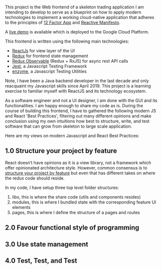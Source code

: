 This project is the Web frontend of a skeleton trading application I am intending to develop to serve as a blueprint on how to apply modern technologies to implement a working cloud-native application that adheres to the principles of <a href="https://12factor.net/">12 Factor App</a> and <a href="https://www.reactivemanifesto.org/">Reactive Manifesto</a>.

A <a href="http://tradedemo-ng.appspot.com" alt="tradedemo-ng">live demo</a> is available which is deployed to the Google Cloud Platform.

This frontend is written using the following main technologies:
<ul>
  <li><a href="https://reactjs.org" alt="reactjs">ReactJs</a> for view layer of the UI</li>
  <li><a href="https://redux.js.org" alt="redux">Redux</a> for frontend state management</li>
  <li><a href="https://redux-observable.js.org/" alt="redux">Redux Observable</a> (Redux + RxJS) for async rest API calls</li>
  <li><a href="https://jestjs.io/" alt="redux">Jest</a>, a Javascript Testing Framework</li>
  <li><a href="https://airbnb.io/enzyme/" alt="enzyme">enzyme</a>, a Javascript Testing Utilities</li>
</ul>

Note, I have been a Java backend developer in the last decade and only reacquaint my Javascript skills since April 2019. This project is a learning exercise to familiar myself with ReactJS and its technology ecosystem.

As a software engineer and not a UI designer, I am done with the GUI and its functionalities. I am happy enough to share my code as is. During the course of building this frontend, I have to gathered the following modern JS and React 'Best Practices', filtering out many different opinions and make conclusion using my own intuitions how best to structure, write, and test software that can grow from skeleton to large scale application.

Here are my views on modern Javascript and React Best Practices:

<h2>1.0 Structure your project by feature</h2>
React doesn’t have opinions as it is a view library, not a framework which offer opinionated architecture style.
However, common consensus is to <a href="https://reactjs.org/docs/faq-structure.html">structure your project by feature</a> but even that has different takes on where the redux code should reside.

In my code, I have setup three top level folder structures:

<ol>
  <li>libs, this is where the share code (utils and components resides)</li>
  <li>modules, this is where I bundled state with the corresponding feature UI elements</li>
  <li>pages, this is where I define the structure of a pages and routes</li>
</ol>

<h2>2.0 Favour functional style of programming</h2>

<h2>3.0 Use state management</h2>

<h2>4.0 Test, Test, and Test</h2>
